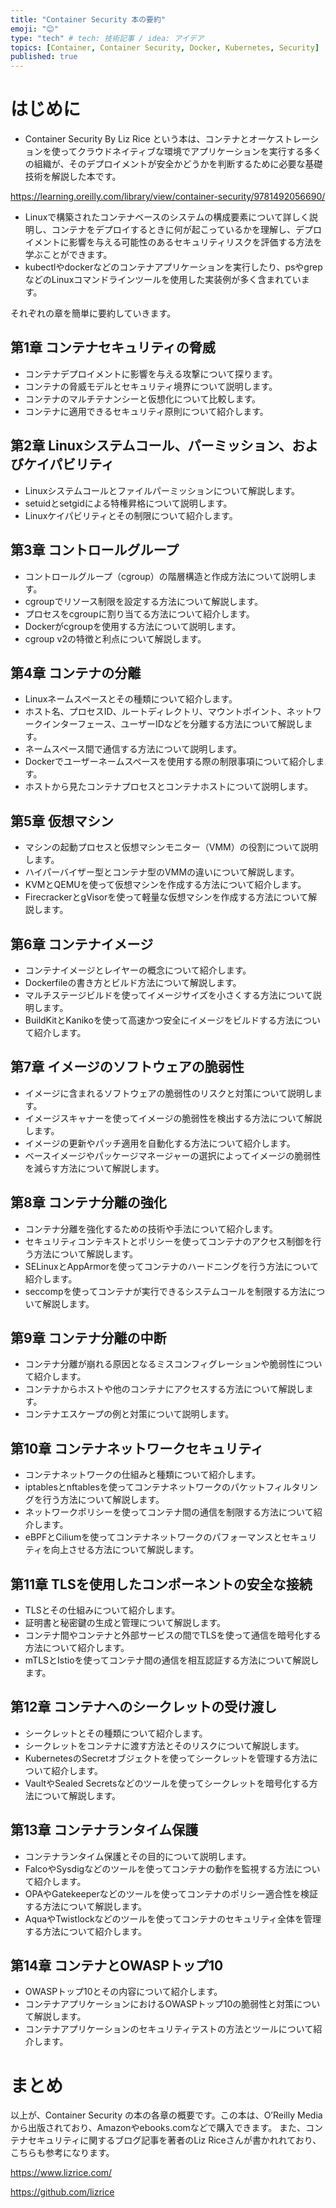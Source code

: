 ```yaml
---
title: "Container Security 本の要約"
emoji: "😊"
type: "tech" # tech: 技術記事 / idea: アイデア
topics: [Container, Container Security, Docker, Kubernetes, Security]
published: true
---
```


# はじめに
- Container Security By Liz Rice という本は、コンテナとオーケストレーションを使ってクラウドネイティブな環境でアプリケーションを実行する多くの組織が、そのデプロイメントが安全かどうかを判断するために必要な基礎技術を解説した本です。

https://learning.oreilly.com/library/view/container-security/9781492056690/

- Linuxで構築されたコンテナベースのシステムの構成要素について詳しく説明し、コンテナをデプロイするときに何が起こっているかを理解し、デプロイメントに影響を与える可能性のあるセキュリティリスクを評価する方法を学ぶことができます。
- kubectlやdockerなどのコンテナアプリケーションを実行したり、psやgrepなどのLinuxコマンドラインツールを使用した実装例が多く含まれています。

それぞれの章を簡単に要約していきます。

## 第1章 コンテナセキュリティの脅威
- コンテナデプロイメントに影響を与える攻撃について探ります。
- コンテナの脅威モデルとセキュリティ境界について説明します。
- コンテナのマルチテナンシーと仮想化について比較します。
- コンテナに適用できるセキュリティ原則について紹介します。

## 第2章 Linuxシステムコール、パーミッション、およびケイパビリティ
- Linuxシステムコールとファイルパーミッションについて解説します。
- setuidとsetgidによる特権昇格について説明します。
- Linuxケイパビリティとその制限について紹介します。

## 第3章 コントロールグループ
- コントロールグループ（cgroup）の階層構造と作成方法について説明します。
- cgroupでリソース制限を設定する方法について解説します。
- プロセスをcgroupに割り当てる方法について紹介します。
- Dockerがcgroupを使用する方法について説明します。
- cgroup v2の特徴と利点について解説します。

## 第4章 コンテナの分離
- Linuxネームスペースとその種類について紹介します。
- ホスト名、プロセスID、ルートディレクトリ、マウントポイント、ネットワークインターフェース、ユーザーIDなどを分離する方法について解説します。
- ネームスペース間で通信する方法について説明します。
- Dockerでユーザーネームスペースを使用する際の制限事項について紹介します。
- ホストから見たコンテナプロセスとコンテナホストについて説明します。

## 第5章 仮想マシン
- マシンの起動プロセスと仮想マシンモニター（VMM）の役割について説明します。
- ハイパーバイザー型とコンテナ型のVMMの違いについて解説します。
- KVMとQEMUを使って仮想マシンを作成する方法について紹介します。
- FirecrackerとgVisorを使って軽量な仮想マシンを作成する方法について解説します。

## 第6章 コンテナイメージ
- コンテナイメージとレイヤーの概念について紹介します。
- Dockerfileの書き方とビルド方法について解説します。
- マルチステージビルドを使ってイメージサイズを小さくする方法について説明します。
- BuildKitとKanikoを使って高速かつ安全にイメージをビルドする方法について紹介します。

## 第7章 イメージのソフトウェアの脆弱性
- イメージに含まれるソフトウェアの脆弱性のリスクと対策について説明します。
- イメージスキャナーを使ってイメージの脆弱性を検出する方法について解説します。
- イメージの更新やパッチ適用を自動化する方法について紹介します。
- ベースイメージやパッケージマネージャーの選択によってイメージの脆弱性を減らす方法について解説します。

## 第8章 コンテナ分離の強化
- コンテナ分離を強化するための技術や手法について紹介します。
- セキュリティコンテキストとポリシーを使ってコンテナのアクセス制御を行う方法について解説します。
- SELinuxとAppArmorを使ってコンテナのハードニングを行う方法について紹介します。
- seccompを使ってコンテナが実行できるシステムコールを制限する方法について解説します。

## 第9章 コンテナ分離の中断
- コンテナ分離が崩れる原因となるミスコンフィグレーションや脆弱性について紹介します。
- コンテナからホストや他のコンテナにアクセスする方法について解説します。
- コンテナエスケープの例と対策について説明します。

## 第10章 コンテナネットワークセキュリティ
- コンテナネットワークの仕組みと種類について紹介します。
- iptablesとnftablesを使ってコンテナネットワークのパケットフィルタリングを行う方法について解説します。
- ネットワークポリシーを使ってコンテナ間の通信を制限する方法について紹介します。
- eBPFとCiliumを使ってコンテナネットワークのパフォーマンスとセキュリティを向上させる方法について解説します。

## 第11章 TLSを使用したコンポーネントの安全な接続
- TLSとその仕組みについて紹介します。
- 証明書と秘密鍵の生成と管理について解説します。
- コンテナ間やコンテナと外部サービスの間でTLSを使って通信を暗号化する方法について紹介します。
- mTLSとIstioを使ってコンテナ間の通信を相互認証する方法について解説します。

## 第12章 コンテナへのシークレットの受け渡し
- シークレットとその種類について紹介します。
- シークレットをコンテナに渡す方法とそのリスクについて解説します。
- KubernetesのSecretオブジェクトを使ってシークレットを管理する方法について紹介します。
- VaultやSealed Secretsなどのツールを使ってシークレットを暗号化する方法について解説します。

## 第13章 コンテナランタイム保護
- コンテナランタイム保護とその目的について説明します。
- FalcoやSysdigなどのツールを使ってコンテナの動作を監視する方法について紹介します。
- OPAやGatekeeperなどのツールを使ってコンテナのポリシー適合性を検証する方法について解説します。
- AquaやTwistlockなどのツールを使ってコンテナのセキュリティ全体を管理する方法について紹介します。

## 第14章 コンテナとOWASPトップ10
- OWASPトップ10とその内容について紹介します。
- コンテナアプリケーションにおけるOWASPトップ10の脆弱性と対策について解説します。
- コンテナアプリケーションのセキュリティテストの方法とツールについて紹介します。

# まとめ
以上が、Container Security の本の各章の概要です。この本は、O’Reilly Mediaから出版されており、Amazonやebooks.comなどで購入できます。
また、コンテナセキュリティに関するブログ記事を著者のLiz Riceさんが書かれれており、こちらも参考になります。

https://www.lizrice.com/

https://github.com/lizrice

